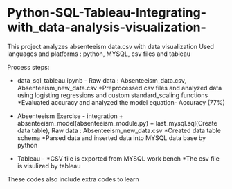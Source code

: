# Python-SQL-Tableau-Integrating-with_data-analysis-visualization-
This project analyzes absenteeism data.csv with data visualization
Used languages and platforms : python, MYSQL, csv files and tableau

Process steps:

- data_sql_tableau.ipynb -  Raw data : Absenteeism_data.csv, Absenteeism_new_data.csv
*Preprocessed csv files and analyzed data using logisting regressions and custom standard_scaling functions
*Evaluated accuracy and analyzed the model equation- Accuracy (77%)

- Absenteeism Exercise - integration + absenteeism_model(absenteeism_module.py) + last_mysql.sql(Create data table), Raw data : Absenteeism_new_data.csv
*Created data table schema
*Parsed data and inserted data into MYSQL data base by python 

- Tableau -
*CSV file is exported from MYSQL work bench
*The csv file is visulized by tableau


These codes also include extra codes to learn 

